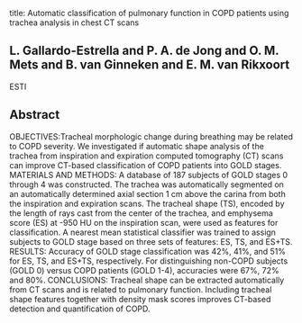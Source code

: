 title: Automatic classification of pulmonary function in COPD patients using trachea analysis in chest CT scans

## L. Gallardo-Estrella and P. A. de Jong and O. M. Mets and B. van Ginneken and E. M. van Rikxoort
ESTI


## Abstract
OBJECTIVES:Tracheal morphologic change during breathing may be related to COPD severity. We investigated if automatic shape analysis of the trachea from inspiration and expiration computed tomography (CT) scans can improve CT-based classification of COPD patients into GOLD stages. MATERIALS AND METHODS: A database of 187 subjects of GOLD stages 0 through 4 was constructed. The trachea was automatically segmented on an automatically determined axial section 1 cm above the carina from both the inspiration and expiration scans. The tracheal shape (TS), encoded by the length of rays cast from the center of the trachea, and emphysema score (ES) at -950 HU on the inspiration scan, were used as features for classification. A nearest mean statistical classifier was trained to assign subjects to GOLD stage based on three sets of features: ES, TS, and ES+TS. RESULTS: Accuracy of GOLD stage classification was 42%, 41%, and 51% for ES, TS, and ES+TS, respectively. For distinguishing non-COPD subjects (GOLD 0) versus COPD patients (GOLD 1-4), accuracies were 67%, 72% and 80%. CONCLUSIONS: Tracheal shape can be extracted automatically from CT scans and is related to pulmonary function. Including tracheal shape features together with density mask scores improves CT-based detection and quantification of COPD.

